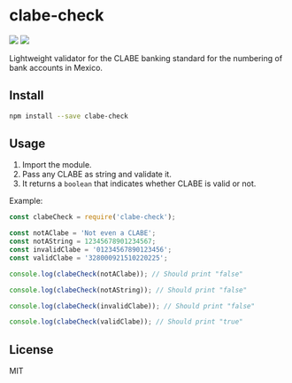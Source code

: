 # clabe-check

![](https://img.shields.io/wercker/ci/wercker/docs.svg?style=flat)
![](https://img.shields.io/dub/l/vibe-d.svg?style=flat)

Lightweight validator for the CLABE banking standard for the numbering of bank accounts in Mexico.

## Install

```bash
npm install --save clabe-check
```

## Usage

1. Import the module.
2. Pass any CLABE as string and validate it.
3. It returns a `boolean` that indicates whether CLABE is valid or not.

Example:

```javascript
const clabeCheck = require('clabe-check');

const notAClabe = 'Not even a CLABE';
const notAString = 12345678901234567;
const invalidClabe = '01234567890123456';
const validClabe = '328000921510220225';

console.log(clabeCheck(notAClabe)); // Should print "false"

console.log(clabeCheck(notAString)); // Should print "false"

console.log(clabeCheck(invalidClabe)); // Should print "false"

console.log(clabeCheck(validClabe)); // Should print "true"
```

## License

MIT
